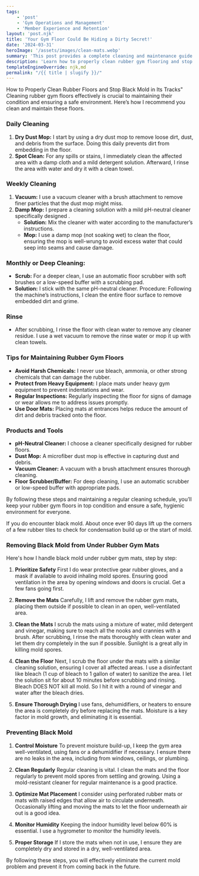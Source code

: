 ```yaml
---
tags: 
    - 'post'
    - 'Gym Operations and Management'
    - 'Member Experience and Retention'
layout: 'post.njk'
title: 'Your Gym Floor Could Be Hiding a Dirty Secret!'
date: '2024-03-31'
heroImage: '/assets/images/clean-mats.webp'
summary: 'This post provides a complete cleaning and maintenance guide for rubber gym floors, including daily, weekly, and deep-cleaning routines to keep floors in top condition. It also outlines step-by-step instructions for identifying, removing, and preventing black mold buildup under gym mats—emphasizing moisture control, proper ventilation, and safe cleaning practices.'
description: 'Learn how to properly clean rubber gym flooring and stop black mold before it spreads. This guide covers everything from daily maintenance routines to mold removal steps and long-term prevention strategies to keep your facility clean, safe, and mold-free.'
templateEngineOverride: njk,md
permalink: "/{{ title | slugify }}/"
---
```


How to Properly Clean Rubber Floors and Stop Black Mold in Its Tracks"
Cleaning rubber gym floors effectively is crucial to maintaining their condition and ensuring a safe environment. Here’s how I recommend you clean and maintain these floors.

### Daily Cleaning

1. **Dry Dust Mop:** I start by using a dry dust mop to remove loose dirt, dust, and debris from the surface. Doing this daily prevents dirt from embedding in the floor.
2. **Spot Clean:** For any spills or stains, I immediately clean the affected area with a damp cloth and a mild detergent solution. Afterward, I rinse the area with water and dry it with a clean towel.

### Weekly Cleaning

1. **Vacuum:** I use a vacuum cleaner with a brush attachment to remove finer particles that the dust mop might miss.
2. **Damp Mop:** I prepare a cleaning solution with a mild pH-neutral cleaner specifically designed  .
    - **Solution:** Mix the cleaner with water according to the manufacturer’s instructions.
    - **Mop:** I use a damp mop (not soaking wet) to clean the floor, ensuring the mop is well-wrung to avoid excess water that could seep into seams and cause damage.

### Monthly or Deep Cleaning:
- **Scrub:** For a deeper clean, I use an automatic floor scrubber with soft brushes or a low-speed buffer with a scrubbing pad.
- **Solution:** I stick with the same pH-neutral cleaner.
Procedure: Following the machine’s instructions, I clean the entire floor surface to remove embedded dirt and grime.

### Rinse 
- After scrubbing, I rinse the floor with clean water to remove any cleaner residue. I use a wet vacuum to remove the rinse water or mop it up with clean towels.

### Tips for Maintaining Rubber Gym Floors
- **Avoid Harsh Chemicals:** I never use bleach, ammonia, or other strong chemicals that can damage the rubber.
- **Protect from Heavy Equipment:** I place mats under heavy gym equipment to prevent indentations and wear.
- **Regular Inspections:** Regularly inspecting the floor for signs of damage or wear allows me to address issues promptly.
- **Use Door Mats:** Placing mats at entrances helps reduce the amount of dirt and debris tracked onto the floor.

### Products and Tools
- **pH-Neutral Cleaner:** I choose a cleaner specifically designed for rubber floors.
- **Dust Mop:** A microfiber dust mop is effective in capturing dust and debris.
- **Vacuum Cleaner:** A vacuum with a brush attachment ensures thorough cleaning.
- **Floor Scrubber/Buffer:** For deep cleaning, I use an automatic scrubber or low-speed buffer with appropriate pads.

By following these steps and maintaining a regular cleaning schedule, you’ll keep your rubber gym floors in top condition and ensure a safe, hygienic environment for everyone. 

If you do encounter black mold. About once ever 90 days lift up the corners of a few rubber tiles to check for condensation build up or the start of mold. 

### Removing Black Mold from Under Rubber Gym Mats
Here's how I handle black mold under rubber gym mats, step by step:

1. **Prioritize Safety**
First I do wear protective gear rubber gloves,  and a mask if available to avoid inhaling mold spores. Ensuring good ventilation in the area by opening windows and doors is crucial. Get a few fans going first.

2. **Remove the Mats**
Carefully, I lift and remove the rubber gym mats, placing them outside if possible to clean in an open, well-ventilated area.

3. **Clean the Mats**
I scrub the mats using a mixture of water, mild detergent and vinegar, making sure to reach all the nooks and crannies with a brush. After scrubbing, I rinse the mats thoroughly with clean water and let them dry completely in the sun if possible. Sunlight is a great ally in killing mold spores.

4. **Clean the Floor**
Next, I scrub the floor under the mats with a similar cleaning solution, ensuring I cover all affected areas. I use a disinfectant like bleach (1 cup of bleach to 1 gallon of water) to sanitize the area. I let the solution sit for about 10 minutes before scrubbing and rinsing. Bleach DOES NOT kill all mold. So I hit it with a round of vinegar and water after the bleach dries. 

5. **Ensure Thorough Drying**
I use fans, dehumidifiers, or heaters to ensure the area is completely dry before replacing the mats. Moisture is a key factor in mold growth, and eliminating it is essential.

### Preventing Black Mold
1. **Control Moisture**
To prevent moisture build-up, I keep the gym area well-ventilated, using fans or a dehumidifier if necessary. I ensure there are no leaks in the area, including from windows, ceilings, or plumbing.

2. **Clean Regularly**
Regular cleaning is vital. I clean the mats and the floor regularly to prevent mold spores from settling and growing. Using a mold-resistant cleaner for regular maintenance is a good practice.

3. **Optimize Mat Placement**
I consider using perforated rubber mats or mats with raised edges that allow air to circulate underneath. Occasionally lifting and moving the mats to let the floor underneath air out is a good idea.

4. **Monitor Humidity**
Keeping the indoor humidity level below 60% is essential. I use a hygrometer to monitor the humidity levels.

5. **Proper Storage**
If I store the mats when not in use, I ensure they are completely dry and stored in a dry, well-ventilated area.

By following these steps, you will effectively eliminate the current mold problem and prevent it from coming back in the future.

